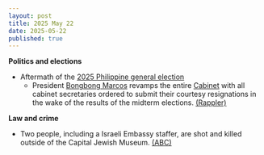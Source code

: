 ```yaml
---
layout: post
title: 2025 May 22
date: 2025-05-22
published: true
---
```



**Politics and elections**

* Aftermath of the [2025 Philippine general election](https://en.wikipedia.org/wiki/2025_Philippine_general_election "2025 Philippine general election")
  + President [Bongbong Marcos](https://en.wikipedia.org/wiki/Bongbong_Marcos "Bongbong Marcos") revamps the entire [Cabinet](https://en.wikipedia.org/wiki/Cabinet_of_the_Philippines "Cabinet of the Philippines") with all cabinet secretaries ordered to submit their courtesy resignations in the wake of the results of the midterm elections. [(Rappler)](https://www.rappler.com/philippines/marcos-cabinet-courtesy-resignation-may-2025/#state=66377a90-0d67-466b-8acb-8bdefd5390d9&session_state=be6e9b1b-ff41-4263-9406-6206dc277e17&iss=https%3A%2F%2Fsso.rappler.com%2Frealms%2Frappler&code=14e7d229-ec9a-408d-878f-a1730482ab5f.be6e9b1b-ff41-4263-9406-6206dc277e17.7e8dfd45-11ab-4d4c-9b62-564719b215c7)

**Law and crime**

* Two people, including a Israeli Embassy staffer, are shot and killed outside of the Capital Jewish Museum. [(ABC)](https://abcnews.go.com/US/2-shot-fbi-field-office-washington-dc/story?id=122059162)

